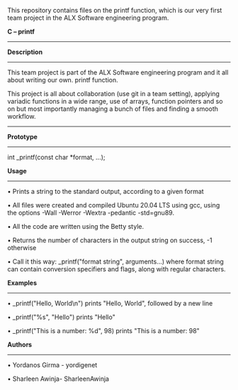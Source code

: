   This repository contains files on the printf function, which is our very first team project in the ALX Software engineering program. 

  **C – printf**
  ________________________________________

  **Description**
  ________________________________________

  This team project is part of the ALX Software engineering program and it all about writing our own. printf function.

  This project is all about collaboration (use git in a team setting), applying variadic functions in a wide range, use of arrays, function pointers and so on but most importantly managing a bunch of files and finding a smooth workflow.
  ________________________________________

  **Prototype**
  ________________________________________
 
  int _printf(const char *format, ...);
 
  **Usage**
 ________________________________________


  •	Prints a string to the standard output, according to a given format
  

  •	All files were created and compiled Ubuntu 20.04 LTS using gcc, using the options -Wall -Werror -Wextra -pedantic -std=gnu89.
  

  •	All the code are written using the Betty style. 
  

  •	Returns the number of characters in the output string on success, -1 otherwise
  

  •	Call it this way: _printf("format string", arguments...) where format string can contain conversion specifiers and flags, along with regular characters.


  **Examples**
 ________________________________________


  •	_printf("Hello, World\n") prints "Hello, World", followed by a new line
  

  •	_printf("%s", "Hello") prints "Hello"
  

  •	_printf("This is a number: %d", 98) prints "This is a number: 98"


  **Authors**
 ________________________________________


  •	Yordanos Girma -  yordigenet
  

  •	Sharleen Awinja- SharleenAwinja 


